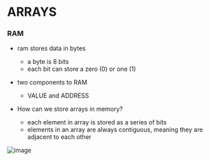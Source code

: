 # ARRAYS

### RAM
- ram stores data in bytes
    - a byte is 8 bits
    - each bit can store a zero (0) or one (1)
  
- two components to RAM
  - VALUE and ADDRESS
    
- How can we store arrays in memory?
  - each element in array is stored as a series of bits
  - elements in an array are always contiguous, meaning they are adjacent to each other

![image](https://github.com/peterkwkwan/Programming_Theory/assets/37263010/4496d295-a418-4b05-b822-7b5ab3670419)
